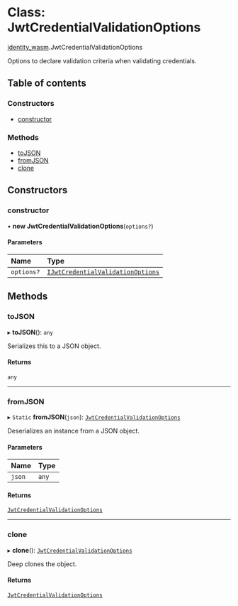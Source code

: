 # Class: JwtCredentialValidationOptions

[identity\_wasm](../modules/identity_wasm.md).JwtCredentialValidationOptions

Options to declare validation criteria when validating credentials.

## Table of contents

### Constructors

- [constructor](identity_wasm.JwtCredentialValidationOptions.md#constructor)

### Methods

- [toJSON](identity_wasm.JwtCredentialValidationOptions.md#tojson)
- [fromJSON](identity_wasm.JwtCredentialValidationOptions.md#fromjson)
- [clone](identity_wasm.JwtCredentialValidationOptions.md#clone)

## Constructors

### constructor

• **new JwtCredentialValidationOptions**(`options?`)

#### Parameters

| Name | Type |
| :------ | :------ |
| `options?` | [`IJwtCredentialValidationOptions`](../interfaces/identity_wasm.IJwtCredentialValidationOptions.md) |

## Methods

### toJSON

▸ **toJSON**(): `any`

Serializes this to a JSON object.

#### Returns

`any`

___

### fromJSON

▸ `Static` **fromJSON**(`json`): [`JwtCredentialValidationOptions`](identity_wasm.JwtCredentialValidationOptions.md)

Deserializes an instance from a JSON object.

#### Parameters

| Name | Type |
| :------ | :------ |
| `json` | `any` |

#### Returns

[`JwtCredentialValidationOptions`](identity_wasm.JwtCredentialValidationOptions.md)

___

### clone

▸ **clone**(): [`JwtCredentialValidationOptions`](identity_wasm.JwtCredentialValidationOptions.md)

Deep clones the object.

#### Returns

[`JwtCredentialValidationOptions`](identity_wasm.JwtCredentialValidationOptions.md)

